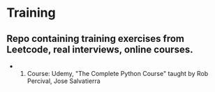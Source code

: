 # Training
## Repo containing training exercises from Leetcode, real interviews, online courses.

* 1. Course: Udemy, "The Complete Python Course" taught by Rob Percival, Jose Salvatierra